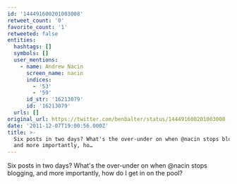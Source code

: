 ```yaml
---
id: '144491600201003008'
retweet_count: '0'
favorite_count: '1'
retweeted: false
entities:
  hashtags: []
  symbols: []
  user_mentions:
    - name: Andrew Nacin
      screen_name: nacin
      indices:
        - '53'
        - '59'
      id_str: '16213079'
      id: '16213079'
  urls: []
original_url: https://twitter.com/benbalter/status/144491600201003008
date: '2011-12-07T19:00:56.000Z'
title: >-
  Six posts in two days? What's the over-under on when @nacin stops blogging,
  and more importantly, ho…
---
```


Six posts in two days? What's the over-under on when @nacin stops blogging, and more importantly, how do I get in on the pool?